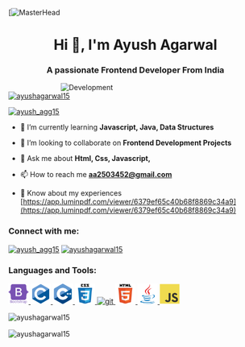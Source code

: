 [![MasterHead](https://cdn.acodez.in/wp-content/uploads/2018/05/Banner-image-4.png)
<h1 align="center">Hi 👋, I'm Ayush Agarwal</h1>
<h3 align="center">A passionate Frontend Developer From India</h3>
<img align="right" alt="Development" width="400" src="https://cdn.filestackcontent.com/efbSR18hT5uRKuo0zoMA">
<p align="left"> <a href="https://github.com/ryo-ma/github-profile-trophy"><img src="https://github-profile-trophy.vercel.app/?username=ayushagarwal15" alt="ayushagarwal15" /></a> </p>

<p align="left"> <a href="https://twitter.com/ayush_agg15" target="blank"><img src="https://img.shields.io/twitter/follow/ayush_agg15?logo=twitter&style=for-the-badge" alt="ayush_agg15" /></a> </p>

- 🌱 I’m currently learning **Javascript, Java, Data Structures**

- 👯 I’m looking to collaborate on **Frontend Development Projects**

- 💬 Ask me about **Html, Css, Javascript,**

- 📫 How to reach me **aa2503452@gmail.com**

- 📄 Know about my experiences [https://app.luminpdf.com/viewer/6379ef65c40b68f8869c34a9](https://app.luminpdf.com/viewer/6379ef65c40b68f8869c34a9)

<h3 align="left">Connect with me:</h3>
<p align="left">
<a href="https://twitter.com/ayush_agg15" target="blank"><img align="center" src="https://raw.githubusercontent.com/rahuldkjain/github-profile-readme-generator/master/src/images/icons/Social/twitter.svg" alt="ayush_agg15" height="30" width="40" /></a>
<a href="https://linkedin.com/in/ayushagarwal15" target="blank"><img align="center" src="https://raw.githubusercontent.com/rahuldkjain/github-profile-readme-generator/master/src/images/icons/Social/linked-in-alt.svg" alt="ayushagarwal15" height="30" width="40" /></a>
</p>

<h3 align="left">Languages and Tools:</h3>
<p align="left"> <a href="https://getbootstrap.com" target="_blank" rel="noreferrer"> <img src="https://raw.githubusercontent.com/devicons/devicon/master/icons/bootstrap/bootstrap-plain-wordmark.svg" alt="bootstrap" width="40" height="40"/> </a> <a href="https://www.cprogramming.com/" target="_blank" rel="noreferrer"> <img src="https://raw.githubusercontent.com/devicons/devicon/master/icons/c/c-original.svg" alt="c" width="40" height="40"/> </a> <a href="https://www.w3schools.com/cpp/" target="_blank" rel="noreferrer"> <img src="https://raw.githubusercontent.com/devicons/devicon/master/icons/cplusplus/cplusplus-original.svg" alt="cplusplus" width="40" height="40"/> </a> <a href="https://www.w3schools.com/css/" target="_blank" rel="noreferrer"> <img src="https://raw.githubusercontent.com/devicons/devicon/master/icons/css3/css3-original-wordmark.svg" alt="css3" width="40" height="40"/> </a> <a href="https://git-scm.com/" target="_blank" rel="noreferrer"> <img src="https://www.vectorlogo.zone/logos/git-scm/git-scm-icon.svg" alt="git" width="40" height="40"/> </a> <a href="https://www.w3.org/html/" target="_blank" rel="noreferrer"> <img src="https://raw.githubusercontent.com/devicons/devicon/master/icons/html5/html5-original-wordmark.svg" alt="html5" width="40" height="40"/> </a> <a href="https://www.java.com" target="_blank" rel="noreferrer"> <img src="https://raw.githubusercontent.com/devicons/devicon/master/icons/java/java-original.svg" alt="java" width="40" height="40"/> </a> <a href="https://developer.mozilla.org/en-US/docs/Web/JavaScript" target="_blank" rel="noreferrer"> <img src="https://raw.githubusercontent.com/devicons/devicon/master/icons/javascript/javascript-original.svg" alt="javascript" width="40" height="40"/> </a> </p>

<p><img align="center" src="https://github-readme-stats.vercel.app/api/top-langs?username=ayushagarwal15&show_icons=true&locale=en&layout=compact" alt="ayushagarwal15" /></p>

<p><img align="center" src="https://github-readme-streak-stats.herokuapp.com/?user=ayushagarwal15&" alt="ayushagarwal15" /></p>
